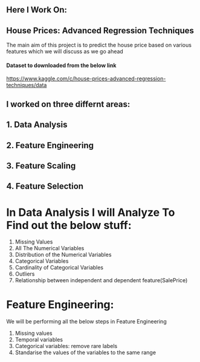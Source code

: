 ## Here I Work On:
##  House Prices: Advanced Regression Techniques

The main aim of this project is to predict the house price based on various features which we will discuss as we go ahead

#### Dataset to downloaded from the below link
https://www.kaggle.com/c/house-prices-advanced-regression-techniques/data

##  I worked on three differnt areas:
  ## 1. Data Analysis
  ## 2. Feature Engineering
  ## 3. Feature Scaling
  ## 4. Feature Selection 
  
  # In Data Analysis I will Analyze To Find out the below stuff:
1. Missing Values
2. All The Numerical Variables
3. Distribution of the Numerical Variables
4. Categorical Variables
5. Cardinality of Categorical Variables
6. Outliers
7. Relationship between independent and dependent feature(SalePrice)

# Feature Engineering:
We will be performing all the below steps in Feature Engineering

1. Missing values
2. Temporal variables
3. Categorical variables: remove rare labels
4. Standarise the values of the variables to the same range
